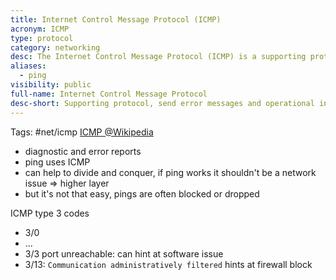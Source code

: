 ```yaml
---
title: Internet Control Message Protocol (ICMP)
acronym: ICMP
type: protocol
category: networking
desc: The Internet Control Message Protocol (ICMP) is a supporting protocol in the Internet protocol suite. It is used by network devices, including routers, to send error messages and operational information indicating success or failure when communicating with another IP address, for example, an error is indicated when a requested service is not available or that a host or router could not be reached.
aliases:
  - ping
visibility: public
full-name: Internet Control Message Protocol
desc-short: Supporting protocol, send error messages and operational information
---
```


Tags: #net/icmp
[ICMP @Wikipedia](https://en.wikipedia.org/wiki/Internet_Control_Message_Protocol)

- diagnostic and error reports
- ping uses ICMP
- can help to divide and conquer, if ping works it shouldn't be a network issue => higher layer
- but it's not that easy, pings are often blocked or dropped

ICMP type 3 codes

- 3/0
- ...
- 3/3 port unreachable: can hint at software issue
- 3/13: `Communication administratively filtered` hints at firewall block